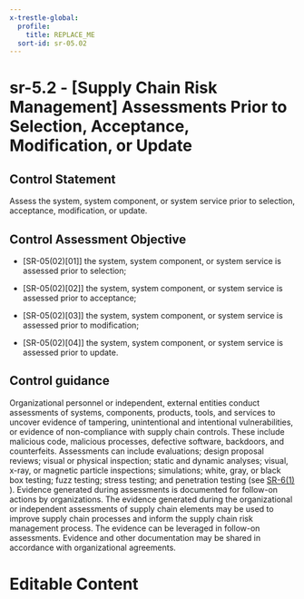 ```yaml
---
x-trestle-global:
  profile:
    title: REPLACE_ME
  sort-id: sr-05.02
---
```


# sr-5.2 - \[Supply Chain Risk Management\] Assessments Prior to Selection, Acceptance, Modification, or Update

## Control Statement

Assess the system, system component, or system service prior to selection, acceptance, modification, or update.

## Control Assessment Objective

- \[SR-05(02)[01]\] the system, system component, or system service is assessed prior to selection;

- \[SR-05(02)[02]\] the system, system component, or system service is assessed prior to acceptance;

- \[SR-05(02)[03]\] the system, system component, or system service is assessed prior to modification;

- \[SR-05(02)[04]\] the system, system component, or system service is assessed prior to update.

## Control guidance

Organizational personnel or independent, external entities conduct assessments of systems, components, products, tools, and services to uncover evidence of tampering, unintentional and intentional vulnerabilities, or evidence of non-compliance with supply chain controls. These include malicious code, malicious processes, defective software, backdoors, and counterfeits. Assessments can include evaluations; design proposal reviews; visual or physical inspection; static and dynamic analyses; visual, x-ray, or magnetic particle inspections; simulations; white, gray, or black box testing; fuzz testing; stress testing; and penetration testing (see [SR-6(1)](#sr-6.1) ). Evidence generated during assessments is documented for follow-on actions by organizations. The evidence generated during the organizational or independent assessments of supply chain elements may be used to improve supply chain processes and inform the supply chain risk management process. The evidence can be leveraged in follow-on assessments. Evidence and other documentation may be shared in accordance with organizational agreements.

# Editable Content

<!-- Make additions and edits below -->
<!-- The above represents the contents of the control as received by the profile, prior to additions. -->
<!-- If the profile makes additions to the control, they will appear below. -->
<!-- The above markdown may not be edited but you may edit the content below, and/or introduce new additions to be made by the profile. -->
<!-- If there is a yaml header at the top, parameter values may be edited. Use --set-parameters to incorporate the changes during assembly. -->
<!-- The content here will then replace what is in the profile for this control, after running profile-assemble. -->
<!-- The current profile has no added parts for this control, but you may add new ones here. -->
<!-- Each addition must have a heading either of the form ## Control my_addition_name -->
<!-- or ## Part a. (where the a. refers to one of the control statement labels.) -->
<!-- "## Control" parts are new parts added after the statement part. -->
<!-- "## Part" parts are new parts added into the top-level statement part with that label. -->
<!-- Subparts may be added with nested hash levels of the form ### My Subpart Name -->
<!-- underneath the parent ## Control or ## Part being added -->
<!-- See https://ibm.github.io/compliance-trestle/tutorials/ssp_profile_catalog_authoring/ssp_profile_catalog_authoring for guidance. -->
